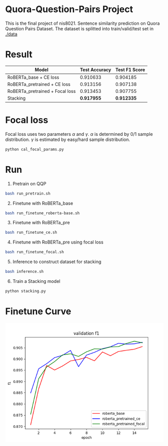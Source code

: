 # Quora-Question-Pairs Project
This is the final project of nis8021. Sentence similarity prediction on Quora Question Pairs Dataset. The dataset is splitted into train/valid/test set in [./data](data)

# Result
| Model | Test Accuracy | Test F1 Score |
|---|---|---|
| RoBERTa_base + CE loss | 0.910633 | 0.904185 |
| RoBERTa_pretrained + CE loss| 0.913156| 0.907138 |
| RoBERTa_pretrained + Focal loss | 0.913453|  0.907755 |
| Stacking | **0.917955** | **0.912335** |

# Focal loss 
Focal loss uses two parameters $\alpha$ and $\gamma$. $\alpha$ is determined by 0/1 sample distribution. $\gamma$ is estimated by easy/hard sample distribution.

```bash
python cal_focal_params.py
```

# Run
1. Pretrain on QQP
```bash
bash run_pretrain.sh
```

2. Finetune with RoBERTa_base
```bash
bash run_finetune_roberta-base.sh
```

3. Finetune with RoBERTa_pre
```bash
bash run_finetune_ce.sh
```

4. Finetune with RoBERTa_pre using focal loss
```bash
bash run_finetune_focal.sh
```

5. Inference to construct dataset for stacking
```bash
bash inference.sh
```

6. Train a Stacking model
```bash
python stacking.py
```

# Finetune Curve
<!-- ![](image/loss.png) -->
<!-- ![](image/acc.png) -->
![](image/f1.png)
